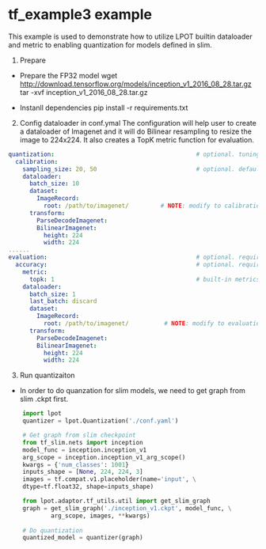 tf_example3 example
=====================
This example is used to demonstrate how to utilize LPOT builtin dataloader and metric to enabling quantization for models defined in slim.
 

1. Prepare 
* Prepare the FP32 model
wget http://download.tensorflow.org/models/inception_v1_2016_08_28.tar.gz
tar -xvf inception_v1_2016_08_28.tar.gz

* Instanll dependencies
pip install -r requirements.txt


2. Config dataloader in conf.ymal
The configuration will help user to create a dataloader of Imagenet and it will do Bilinear resampling to resize the image to 224x224. It also creates a TopK metric function for evaluation.  

```yaml
quantization:                                        # optional. tuning constraints on model-wise for advance user to reduce tuning space.
  calibration:
    sampling_size: 20, 50                            # optional. default value is the size of whole dataset. used to set how many portions of calibration dataset is used. exclusive with iterations field.
    dataloader:
      batch_size: 10
      dataset:
        ImageRecord:
          root: /path/to/imagenet/         # NOTE: modify to calibration dataset location if needed
      transform:
        ParseDecodeImagenet:
        BilinearImagenet: 
          height: 224
          width: 224
......
evaluation:                                          # optional. required if user doesn't provide eval_func in lpot.Quantization.
  accuracy:                                          # optional. required if user doesn't provide eval_func in lpot.Quantization.
    metric:
      topk: 1                                        # built-in metrics are topk, map, f1, allow user to register new metric.
    dataloader:
      batch_size: 1 
      last_batch: discard 
      dataset:
        ImageRecord:
          root: /path/to/imagenet/          # NOTE: modify to evaluation dataset location if needed
      transform:
        ParseDecodeImagenet:
        BilinearImagenet: 
          height: 224
          width: 224

```

3. Run quantizaiton
* In order to do quanzation for slim models, we need to get graph from slim .ckpt first. 
```python
    import lpot
    quantizer = lpot.Quantization('./conf.yaml')

    # Get graph from slim checkpoint
    from tf_slim.nets import inception
    model_func = inception.inception_v1
    arg_scope = inception.inception_v1_arg_scope()
    kwargs = {'num_classes': 1001}
    inputs_shape = [None, 224, 224, 3]
    images = tf.compat.v1.placeholder(name='input', \
    dtype=tf.float32, shape=inputs_shape)

    from lpot.adaptor.tf_utils.util import get_slim_graph
    graph = get_slim_graph('./inception_v1.ckpt', model_func, \
            arg_scope, images, **kwargs)
    
    # Do quantization
    quantized_model = quantizer(graph)
 
```

